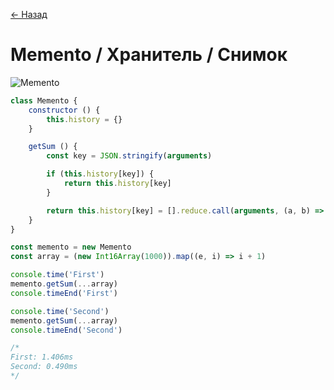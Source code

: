 [← Назад](/README.md "Вернуться на главную страницу")

# Memento / Хранитель / Снимок

![Memento](https://hsto.org/getpro/habr/post_images/c08/bf1/7ee/c08bf17ee80d42272441cafbcce1a2dd.jpg)

```javascript
class Memento {
	constructor () {
		this.history = {}
	}

	getSum () {
		const key = JSON.stringify(arguments)

		if (this.history[key]) {
			return this.history[key]
		}

		return this.history[key] = [].reduce.call(arguments, (a, b) => a + b)
	}
}

const memento = new Memento
const array = (new Int16Array(1000)).map((e, i) => i + 1)

console.time('First')
memento.getSum(...array)
console.timeEnd('First')

console.time('Second')
memento.getSum(...array)
console.timeEnd('Second')

/*
First: 1.406ms
Second: 0.490ms
*/
```